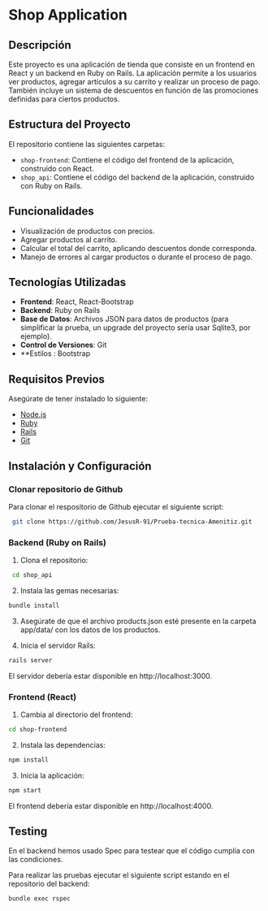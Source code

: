 # Shop Application

## Descripción

Este proyecto es una aplicación de tienda que consiste en un frontend en React y un backend en Ruby on Rails. La aplicación permite a los usuarios ver productos, agregar artículos a su carrito y realizar un proceso de pago. También incluye un sistema de descuentos en función de las promociones definidas para ciertos productos.

## Estructura del Proyecto

El repositorio contiene las siguientes carpetas:

- `shop-frontend`: Contiene el código del frontend de la aplicación, construido con React.
- `shop_api`: Contiene el código del backend de la aplicación, construido con Ruby on Rails.

## Funcionalidades

- Visualización de productos con precios.
- Agregar productos al carrito.
- Calcular el total del carrito, aplicando descuentos donde corresponda.
- Manejo de errores al cargar productos o durante el proceso de pago.

## Tecnologías Utilizadas

- **Frontend**: React, React-Bootstrap
- **Backend**: Ruby on Rails
- **Base de Datos**: Archivos JSON para datos de productos (para simplificar la prueba, un upgrade del proyecto sería usar Sqlite3, por ejemplo).
- **Control de Versiones**: Git
- **Estilos : Bootstrap

## Requisitos Previos

Asegúrate de tener instalado lo siguiente:

- [Node.js](https://nodejs.org/)
- [Ruby](https://www.ruby-lang.org/en/downloads/)
- [Rails](https://rubyonrails.org/)
- [Git](https://git-scm.com/)

## Instalación y Configuración

### Clonar repositorio de Github

Para clonar el respositorio de Github ejecutar el siguiente script:

  ```bash
   git clone https://github.com/JesusR-91/Prueba-tecnica-Amenitiz.git
  ```

### Backend (Ruby on Rails)

1. Clona el repositorio:

  ```bash
   cd shop_api
  ```
2. Instala las gemas necesarias:

  ```bash
  bundle install
  ```
3. Asegúrate de que el archivo products.json esté presente en la carpeta app/data/ con los datos de los productos.

4. Inicia el servidor Rails:

  ```bash
  rails server
  ```

El servidor debería estar disponible en http://localhost:3000.

### Frontend (React)

1. Cambia al directorio del frontend:

  ```bash
  cd shop-frontend
  ```
2. Instala las dependencias:

  ```bash
  npm install
  ```

3. Inicia la aplicación:

  ```bash
  npm start
  ```

El frontend debería estar disponible en http://localhost:4000.


## Testing

En el backend hemos usado Spec para testear que el código cumplía con las condiciones. 

Para realizar las pruebas ejecutar el siguiente script estando en el repositorio del backend:

  ```bash
  bundle exec rspec
  ```
